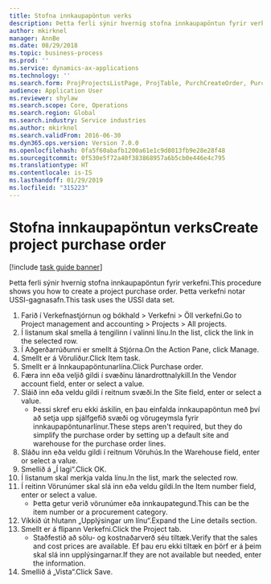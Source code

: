 ```yaml
---
title: Stofna innkaupapöntun verks
description: Þetta ferli sýnir hvernig stofna innkaupapöntun fyrir verkefni.
author: mkirknel
manager: AnnBe
ms.date: 08/29/2018
ms.topic: business-process
ms.prod: ''
ms.service: dynamics-ax-applications
ms.technology: ''
ms.search.form: ProjProjectsListPage, ProjTable, PurchCreateOrder, PurchTable, InventItemIdLookupPurchase
audience: Application User
ms.reviewer: shylaw
ms.search.scope: Core, Operations
ms.search.region: Global
ms.search.industry: Service industries
ms.author: mkirknel
ms.search.validFrom: 2016-06-30
ms.dyn365.ops.version: Version 7.0.0
ms.openlocfilehash: 0fa5f60abafb1200a61e1c9d8013fb9e28e28f48
ms.sourcegitcommit: 0f530e5f72a40f383868957a6b5cb0e446e4c795
ms.translationtype: HT
ms.contentlocale: is-IS
ms.lasthandoff: 01/29/2019
ms.locfileid: "315223"
---
```

# <a name="create-project-purchase-order"></a><span data-ttu-id="2648f-103">Stofna innkaupapöntun verks</span><span class="sxs-lookup"><span data-stu-id="2648f-103">Create project purchase order</span></span>

[!include [task guide banner](../../includes/task-guide-banner.md)]

<span data-ttu-id="2648f-104">Þetta ferli sýnir hvernig stofna innkaupapöntun fyrir verkefni.</span><span class="sxs-lookup"><span data-stu-id="2648f-104">This procedure shows you how to create a project purchase order.</span></span> <span data-ttu-id="2648f-105">Þetta verkefni notar USSI-gagnasafn.</span><span class="sxs-lookup"><span data-stu-id="2648f-105">This task uses the USSI data set.</span></span>

1. <span data-ttu-id="2648f-106">Farið í Verkefnastjórnun og bókhald > Verkefni > Öll verkefni.</span><span class="sxs-lookup"><span data-stu-id="2648f-106">Go to Project management and accounting > Projects > All projects.</span></span>
2. <span data-ttu-id="2648f-107">Í listanum skal smella á tengilinn í valinni línu.</span><span class="sxs-lookup"><span data-stu-id="2648f-107">In the list, click the link in the selected row.</span></span>
3. <span data-ttu-id="2648f-108">Í Aðgerðarrúðunni er smellt á Stjórna.</span><span class="sxs-lookup"><span data-stu-id="2648f-108">On the Action Pane, click Manage.</span></span>
4. <span data-ttu-id="2648f-109">Smellt er á Vöruliður.</span><span class="sxs-lookup"><span data-stu-id="2648f-109">Click Item task.</span></span>
5. <span data-ttu-id="2648f-110">Smellt er á Innkaupapöntunarlína.</span><span class="sxs-lookup"><span data-stu-id="2648f-110">Click Purchase order.</span></span>
6. <span data-ttu-id="2648f-111">Færa inn eða veljið gildi í svæðinu lánardrottnalykill.</span><span class="sxs-lookup"><span data-stu-id="2648f-111">In the Vendor account field, enter or select a value.</span></span>
7. <span data-ttu-id="2648f-112">Sláið inn eða veldu gildi í reitnum svæði.</span><span class="sxs-lookup"><span data-stu-id="2648f-112">In the Site field, enter or select a value.</span></span>
    * <span data-ttu-id="2648f-113">Þessi skref eru ekki áskilin, en þau einfalda innkaupapöntun með því að setja upp sjálfgefið svæði og vörugeymsla fyrir innkaupapöntunarlínur.</span><span class="sxs-lookup"><span data-stu-id="2648f-113">These steps aren't required, but they do simplify the purchase order by setting up a default site and warehouse for the purchase order lines.</span></span>  
8. <span data-ttu-id="2648f-114">Sláðu inn eða veldu gildi í reitnum Vöruhús.</span><span class="sxs-lookup"><span data-stu-id="2648f-114">In the Warehouse field, enter or select a value.</span></span>
9. <span data-ttu-id="2648f-115">Smellið á „Í lagi“.</span><span class="sxs-lookup"><span data-stu-id="2648f-115">Click OK.</span></span>
10. <span data-ttu-id="2648f-116">Í listanum skal merkja valda línu.</span><span class="sxs-lookup"><span data-stu-id="2648f-116">In the list, mark the selected row.</span></span>
11. <span data-ttu-id="2648f-117">Í reitinn Vörunúmer skal slá inn eða veldu gildi.</span><span class="sxs-lookup"><span data-stu-id="2648f-117">In the Item number field, enter or select a value.</span></span>
    * <span data-ttu-id="2648f-118">Þetta getur verið vörunúmer eða innkaupategund.</span><span class="sxs-lookup"><span data-stu-id="2648f-118">This can be the item number or a procurement category.</span></span>  
12. <span data-ttu-id="2648f-119">Víkkið út hlutann „Upplýsingar um línu“.</span><span class="sxs-lookup"><span data-stu-id="2648f-119">Expand the Line details section.</span></span>
13. <span data-ttu-id="2648f-120">Smellt er á flipann Verkefni.</span><span class="sxs-lookup"><span data-stu-id="2648f-120">Click the Project tab.</span></span>
    * <span data-ttu-id="2648f-121">Staðfestið að sölu- og kostnaðarverð séu tiltæk.</span><span class="sxs-lookup"><span data-stu-id="2648f-121">Verify that the sales and cost prices are available.</span></span> <span data-ttu-id="2648f-122">Ef þau eru ekki tiltæk en þörf er á þeim skal slá inn upplýsingarnar.</span><span class="sxs-lookup"><span data-stu-id="2648f-122">If they are not available but needed, enter the information.</span></span>  
14. <span data-ttu-id="2648f-123">Smellið á „Vista“.</span><span class="sxs-lookup"><span data-stu-id="2648f-123">Click Save.</span></span>

